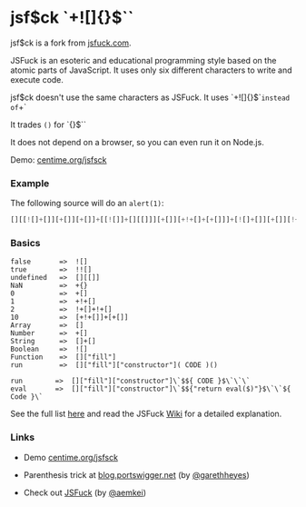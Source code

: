 # jsf$ck `+![]{}$\``
  
jsf$ck is a fork from [jsfuck.com](http://www.jsfuck.com).


JSFuck is an esoteric and educational programming style based on the atomic parts of JavaScript. It uses only six different characters to write and execute code.

jsf$ck doesn't use the same characters as JSFuck. It uses `+![]{}$\`` instead of `+![]()`

It trades `()` for `{}$\``

It does not depend on a browser, so you can even run it on Node.js.

Demo: [centime.org/jsfsck](http://centime.org/jsfsck)

### Example

The following source will do an `alert(1)`:

```js
[][[![]+[]][+[]][+[]]+[[![]]+[][[]]][+[]][+!+[]+[+[]]]+[![]+[]][+[]][!+[]+!+[]]+[![]+[]][+[]][!+[]+!+[]]][[![]+{}][+[]][+!+[]+[+[]]]+[[]+{}][+[]][+!+[]]+[[][[]]+[]][+[]][+!+[]]+[![]+[]][+[]][!+[]+!+[]+!+[]]+[!![]+[]][+[]][+[]]+[!![]+[]][+[]][+!+[]]+[[][[]]+[]][+[]][+[]]+[![]+{}][+[]][+!+[]+[+[]]]+[!![]+[]][+[]][+[]]+[[]+{}][+[]][+!+[]]+[!![]+[]][+[]][+!+[]]]\`$${[![]+[]][+[]][+!+[]]+[![]+[]][+[]][!+[]+!+[]]+[!![]+[]][+[]][!+[]+!+[]+!+[]]+[!![]+[]][+[]][+!+[]]+[!![]+[]][+[]][+[]]+[[][[]]+[][[![]+[]][+[]][+[]]+[[![]]+[][[]]][+[]][+!+[]+[+[]]]+[![]+[]][+[]][!+[]+!+[]]+[![]+[]][+[]][!+[]+!+[]]]][+[]][!+[]+!+[]+[!+[]+!+[]]]+[+!+[]]+[[+[]]+![]+[][[![]+[]][+[]][+[]]+[[![]]+[][[]]][+[]][+!+[]+[+[]]]+[![]+[]][+[]][!+[]+!+[]]+[![]+[]][+[]][!+[]+!+[]]]][+[]][!+[]+!+[]+[+[]]]}$\`\`\`
``` 

### Basics
              
    false       =>  ![]
    true        =>  !![]
    undefined   =>  [][[]]
    NaN         =>  +{}
    0           =>  +[]
    1           =>  +!+[]
    2           =>  !+[]+!+[]
    10          =>  [+!+[]]+[+[]]
    Array       =>  []
    Number      =>  +[]
    String      =>  []+[]
    Boolean     =>  ![]
    Function    =>  []["fill"]
    run         =>  []["fill"]["constructor"]( CODE )()

    run        =>  []["fill"]["constructor"]\`$${ CODE }$\`\`\`
    eval       =>  []["fill"]["constructor"]\`$${"return eval($)"}$\`\`${ Code }\`
    
See the full list [here](https://github.com/centime/jsfsck/blob/master/jsfsck.js) and read the JSFuck [Wiki](https://github.com/aemkei/jsfuck/wiki) for a detailed explanation.  

### Links

* Demo [centime.org/jsfsck](http://centime.org/jsfsck)

* Parenthesis trick at [blog.portswigger.net](http://blog.portswigger.net/2016/07/executing-non-alphanumeric-javascript.html) (by [@garethheyes](https://twitter.com/garethheyes))

* Check out [JSFuck](http://jsfuck.com) (by [@aemkei](http://twitter.com/aemkei))

